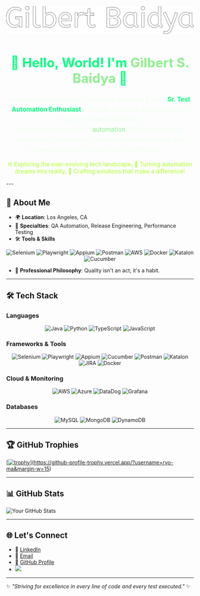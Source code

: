 <h1 align="center">
  <a href="https://username.github.io/name-animation/">
    <img src="https://github.com/gilbert-baidya/gilbert-baidya/blob/main/text.svg" alt="Gilbert Baidya" />
  </a>
</h1>
<h1 align="center" style="font-size: 2.5em; color: #00FF7F;">
  👋 Hello, World! I'm <span style="color: #90EE90;">Gilbert S. Baidya</span> 🌟
</h1>

<p align="center" style="font-size: 1.2em; color: #F0FFF0; line-height: 1.6;">
  Welcome to my corner of the digital universe! 🚀  
  I'm a <span style="color: #00FF7F; font-weight: bold;">Sr. Test Automation Enthusiast</span> with over a decade of experience in ensuring software excellence.  
  <br>Fueled by my passion for <span style="color: #90EE90;">automation</span>, I thrive on building frameworks that simplify processes,  
  enhance quality, and empower teams to innovate with confidence. 💡✨
</p>

<p align="center" style="font-size: 1.1em; color: #ADFF2F;">
  🌐 Exploring the ever-evolving tech landscape,  
  🤖 Turning automation dreams into reality,  
  🔧 Crafting solutions that make a difference!  
</p>
---

## 🌟 **About Me**
- 🌍 **Location**: Los Angeles, CA
- 🎯 **Specialties**: QA Automation, Release Engineering, Performance Testing
- 🛠️ **Tools & Skills**
<div align="center">
  <img src="https://img.shields.io/badge/Selenium-%23009639.svg?style=for-the-badge&logo=selenium&logoColor=white" alt="Selenium" />
  <img src="https://img.shields.io/badge/Playwright-%23000000.svg?style=for-the-badge&logo=microsoft&logoColor=green" alt="Playwright" />
  <img src="https://img.shields.io/badge/Appium-%234168F0.svg?style=for-the-badge&logo=appium&logoColor=white" alt="Appium" />
  <img src="https://img.shields.io/badge/Postman-%23FF6C37.svg?style=for-the-badge&logo=postman&logoColor=white" alt="Postman" />
  <img src="https://img.shields.io/badge/AWS-%23232F3E.svg?style=for-the-badge&logo=amazon-aws&logoColor=orange" alt="AWS" />
  <img src="https://img.shields.io/badge/Docker-%230db7ed.svg?style=for-the-badge&logo=docker&logoColor=white" alt="Docker" />
  <img src="https://img.shields.io/badge/Katalon%20Studio-%2300C4CC.svg?style=for-the-badge&logo=katalon&logoColor=white" alt="Katalon" />
  <img src="https://img.shields.io/badge/Cucumber-%23023C01.svg?style=for-the-badge&logo=cucumber&logoColor=white" alt="Cucumber" />
</div>

- 🤝 **Professional Philosophy**: Quality isn't an act; it's a habit.

---

## 🛠️ **Tech Stack**

### **Languages**
<p align="center">
  <img src="https://img.shields.io/badge/Java-%23ED8B00.svg?style=for-the-badge&logo=java&logoColor=white" alt="Java" />
  <img src="https://img.shields.io/badge/Python-%233776AB.svg?style=for-the-badge&logo=python&logoColor=white" alt="Python" />
  <img src="https://img.shields.io/badge/TypeScript-%23007ACC.svg?style=for-the-badge&logo=typescript&logoColor=white" alt="TypeScript" />
  <img src="https://img.shields.io/badge/JavaScript-%23F7DF1E.svg?style=for-the-badge&logo=javascript&logoColor=black" alt="JavaScript" />
</p>

### **Frameworks & Tools**
<p align="center">
  <img src="https://img.shields.io/badge/Selenium-%23009639.svg?style=for-the-badge&logo=selenium&logoColor=white" alt="Selenium" />
  <img src="https://img.shields.io/badge/Playwright-%23000000.svg?style=for-the-badge&logo=microsoft&logoColor=green" alt="Playwright" />
  <img src="https://img.shields.io/badge/Appium-%234168F0.svg?style=for-the-badge&logo=appium&logoColor=white" alt="Appium" />
  <img src="https://img.shields.io/badge/Cucumber-%23023C01.svg?style=for-the-badge&logo=cucumber&logoColor=white" alt="Cucumber" />
  <img src="https://img.shields.io/badge/Postman-%23FF6C37.svg?style=for-the-badge&logo=postman&logoColor=white" alt="Postman" />
  <img src="https://img.shields.io/badge/Katalon%20Studio-%2300C4CC.svg?style=for-the-badge&logo=katalon&logoColor=white" alt="Katalon" />
  <img src="https://img.shields.io/badge/JIRA-%230052CC.svg?style=for-the-badge&logo=jira&logoColor=white" alt="JIRA" />
  <img src="https://img.shields.io/badge/Docker-%230db7ed.svg?style=for-the-badge&logo=docker&logoColor=white" alt="Docker" />
</p>

### **Cloud & Monitoring**
<p align="center">
  <img src="https://img.shields.io/badge/AWS-%23232F3E.svg?style=for-the-badge&logo=amazon-aws&logoColor=orange" alt="AWS" />
  <img src="https://img.shields.io/badge/Microsoft_Azure-%230078D4.svg?style=for-the-badge&logo=microsoft-azure&logoColor=white" alt="Azure" />
  <img src="https://img.shields.io/badge/DataDog-%23464EB8.svg?style=for-the-badge&logo=datadog&logoColor=white" alt="DataDog" />
  <img src="https://img.shields.io/badge/Grafana-%23F46800.svg?style=for-the-badge&logo=grafana&logoColor=white" alt="Grafana" />
</p>

### **Databases**
<p align="center">
  <img src="https://img.shields.io/badge/MySQL-%234479A1.svg?style=for-the-badge&logo=mysql&logoColor=white" alt="MySQL" />
  <img src="https://img.shields.io/badge/MongoDB-%2347A248.svg?style=for-the-badge&logo=mongodb&logoColor=white" alt="MongoDB" />
  <img src="https://img.shields.io/badge/AWS%20DynamoDB-%23004347.svg?style=for-the-badge&logo=amazondynamodb&logoColor=white" alt="DynamoDB" />
</p>

---

## 🏆 **GitHub Trophies**

[[![trophy](https://github-profile-trophy.vercel.app/?username=gilbert-baidya&theme=nord&column=7)](https://github.com/ryo-ma/github-profile-trophy)](https://github-profile-trophy.vercel.app/?username=ryo-ma&margin-w=15)

---

## 📊 **GitHub Stats**
![Your GitHub Stats](https://github-readme-stats.vercel.app/api?username=gilbert-baidya&show_icons=true&theme=radical)

---

## 🌐 **Let's Connect**
- 💼 [LinkedIn](https://linkedin.com/in/gilbert-baidya)
- 📧 [Email](mailto:gilbert.baidya@gmail.com)
- 🔗 [GitHub Profile](https://github.com/gilbert-baidya)
- [![](https://visitcount.itsvg.in/api?id=gilbert-baidya&label=Profile%20Views&color=8&pretty=false)](https://visitcount.itsvg.in)

---

✨ *"Striving for excellence in every line of code and every test executed."* ✨
